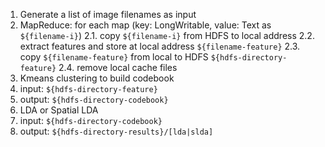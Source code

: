 1. Generate a list of image filenames as input
2. MapReduce: for each map (key: LongWritable, value: Text as `${filename-i}`)
  2.1. copy `${filename-i}` from HDFS to local address
  2.2. extract features and store at local address `${filename-feature}`
  2.3. copy `${filename-feature}` from local to HDFS `${hdfs-directory-feature}`
  2.4. remove local cache files
3. Kmeans clustering to build codebook
  1. input: `${hdfs-directory-feature}`
  2. output: `${hdfs-directory-codebook}`
4. LDA or Spatial LDA
  1. input: `${hdfs-directory-codebook}`
  2. output: `${hdfs-directory-results}/[lda|slda]`
